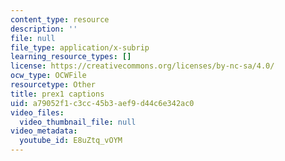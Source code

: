 ```yaml
---
content_type: resource
description: ''
file: null
file_type: application/x-subrip
learning_resource_types: []
license: https://creativecommons.org/licenses/by-nc-sa/4.0/
ocw_type: OCWFile
resourcetype: Other
title: prex1 captions
uid: a79052f1-c3cc-45b3-aef9-d44c6e342ac0
video_files:
  video_thumbnail_file: null
video_metadata:
  youtube_id: E8uZtq_vOYM
---
```

